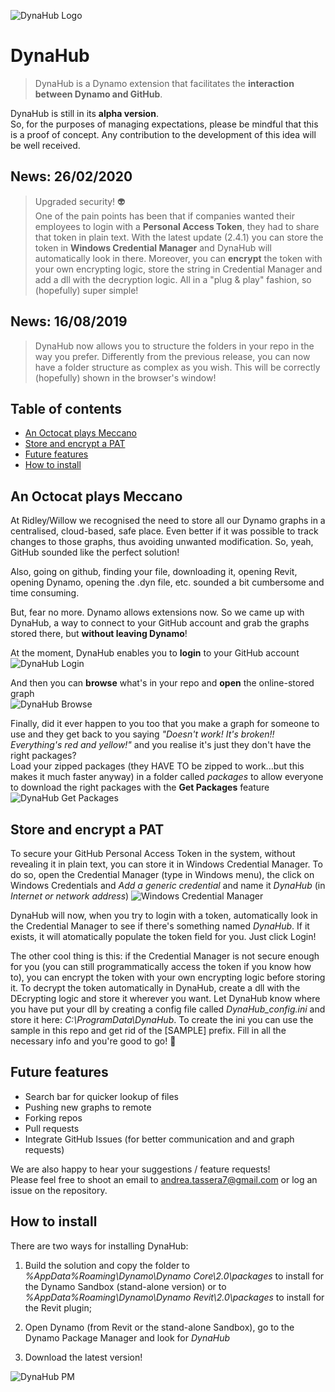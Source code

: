 ![DynaHub Logo](/imgs/DynaHubLogo.png)

# DynaHub
>DynaHub is a Dynamo extension that facilitates the **interaction between Dynamo and GitHub**.

DynaHub is still in its **alpha version**.  
So, for the purposes of managing expectations, please be mindful that this is a proof of concept. Any contribution to the development of this idea will be well received.

## News: 26/02/2020
>Upgraded security! :alien:   
One of the pain points has been that if companies wanted their employees to login with a **Personal Access Token**, they had to share that token in plain text. With the latest update (2.4.1) you can store the token in **Windows Credential Manager** and DynaHub will automatically look in there. Moreover, you can **encrypt** the token with your own encrypting logic, store the string in Credential Manager and add a dll with the decryption logic. All in a "plug & play" fashion, so (hopefully) super simple!
## News: 16/08/2019
>DynaHub now allows you to structure the folders in your repo in the way you prefer. Differently from the previous release, you can now have a folder structure as complex as you wish. This will be correctly (hopefully) shown in the browser's window!

## Table of contents
* [An Octocat plays Meccano](#an-octocat-plays-meccano)
* [Store and encrypt a PAT](#store-and-encrypt-a-PAT)
* [Future features](#future-features)
* [How to install](#how-to-install)

## An Octocat plays Meccano
At Ridley/Willow we recognised the need to store all our Dynamo graphs in a centralised, cloud-based, safe place. Even better if it was possible to track changes to those graphs, thus avoiding unwanted modification. So, yeah, GitHub sounded like the perfect solution!

Also, going on github, finding your file, downloading it, opening Revit, opening Dynamo, opening the .dyn file, etc. sounded a bit cumbersome and time consuming.

But, fear no more. Dynamo allows extensions now. So we came up with DynaHub, a way to connect to your GitHub account and grab the graphs stored there, but **without leaving Dynamo**!

At the moment, DynaHub enables you to **login** to your GitHub account  
![DynaHub Login](/imgs/Login_updated.gif)

And then you can **browse** what's in your repo and **open** the online-stored graph  
![DynaHub Browse](/imgs/Browse.gif)

Finally, did it ever happen to you too that you make a graph for someone to use and they get back to you saying _"Doesn't work! It's broken!! Everything's red and yellow!"_ and you realise it's just they don't have the right packages?  
Load your zipped packages (they HAVE TO be zipped to work...but this makes it much faster anyway) in a folder called _packages_ to allow everyone to download the right packages with the **Get Packages** feature  
![DynaHub Get Packages](/imgs/GetPackages.gif)

## Store and encrypt a PAT
To secure your GitHub Personal Access Token in the system, without revealing it in plain text, you can store it in Windows Credential Manager.
To do so, open the Credential Manager (type in Windows menu), the click on Windows Credentials and *Add a generic credential* and name it *DynaHub* (in *Internet or network address*)
![Windows Credential Manager](/imgs/CredManager.png)

DynaHub will now, when you try to login with a token, automatically look in the Credential Manager to see if there's something named *DynaHub*. If it exists, it will atomatically populate the token field for you. Just click Login!

The other cool thing is this: if the Credential Manager is not secure enough for you (you can still programmatically access the token if you know how to), you can encrypt the token with your own encrypting logic before storing it. To decrypt the token automatically in DynaHub, create a dll with the DEcrypting logic and store it wherever you want. Let DynaHub know where you have put your dll by creating a config file called *DynaHub_config.ini* and store it here: *C:\ProgramData\DynaHub*. To create the ini you can use the sample in this repo and get rid of the [SAMPLE] prefix. Fill in all the necessary info and you're good to go! :space_invader:  

## Future features
* Search bar for quicker lookup of files
* Pushing new graphs to remote
* Forking repos
* Pull requests
* Integrate GitHub Issues (for better communication and and graph requests)

We are also happy to hear your suggestions / feature requests!  
Please feel free to shoot an email to andrea.tassera7@gmail.com or log an issue on the repository.

## How to install
There are two ways for installing DynaHub:  
1. Build the solution and copy the folder to _%AppData%Roaming\Dynamo\Dynamo Core\2.0\packages_ to install for the Dynamo Sandbox (stand-alone version) or to _%AppData%Roaming\Dynamo\Dynamo Revit\2.0\packages_ to install for the Revit plugin;

2. Open Dynamo (from Revit or the stand-alone Sandbox), go to the Dynamo Package Manager and look for _DynaHub_

3. Download the latest version!

![DynaHub PM](/imgs/PackageManager.png)